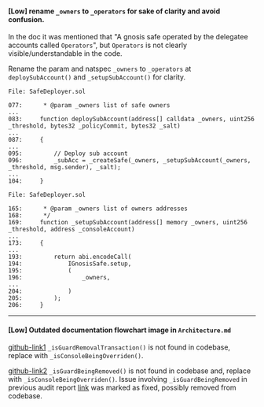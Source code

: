 #### [Low] rename `_owners` to `_operators` for sake of clarity and avoid confusion.
In the doc it was mentioned that "A gnosis safe operated by the delegatee accounts called `Operators`", but `Operators` is not clearly visible/understandable in the code. 

Rename the param and natspec `_owners` to `_operators` at `deploySubAccount()` and `_setupSubAccount()` for clarity.
```
File: SafeDeployer.sol

077:      * @param _owners list of safe owners
...
083:     function deploySubAccount(address[] calldata _owners, uint256 _threshold, bytes32 _policyCommit, bytes32 _salt)
...
087:     {
...
095:         // Deploy sub account
096:         _subAcc = _createSafe(_owners, _setupSubAccount(_owners, _threshold, msg.sender), _salt);
...
104:     }
```

```
File: SafeDeployer.sol

165:      * @param _owners list of owners addresses
168:      */
169:     function _setupSubAccount(address[] memory _owners, uint256 _threshold, address _consoleAccount)
...
173:     {
...
193:         return abi.encodeCall(
194:             IGnosisSafe.setup,
195:             (
196:                 _owners,
...
204:             )
205:         );
206:     }

```
---
#### [Low] Outdated documentation flowchart image in `Architecture.md`
[github-link1](https://github.com/code-423n4/2023-10-brahma/blob/main/contracts/docs/images/console%20account%20execTransaction.png)
`_isGuardRemovalTransaction()` is not found in codebase, replace with `_isConsoleBeingOverriden()`.

[github-link2](https://github.com/code-423n4/2023-10-brahma/blob/main/contracts/docs/images/console-guard-removal.png)
`_isGuardBeingRemoved()` is not found in codebase and, replace with `_isConsoleBeingOverriden()`. Issue involving `_isGuardBeingRemoved` in previous audit report [link](https://github.com/Brahma-fi/brahma-security/blob/master/audits/brahma-fi-consolev2-audit-10-23-ackee.pdf) was marked as fixed, possibly removed from codebase.

